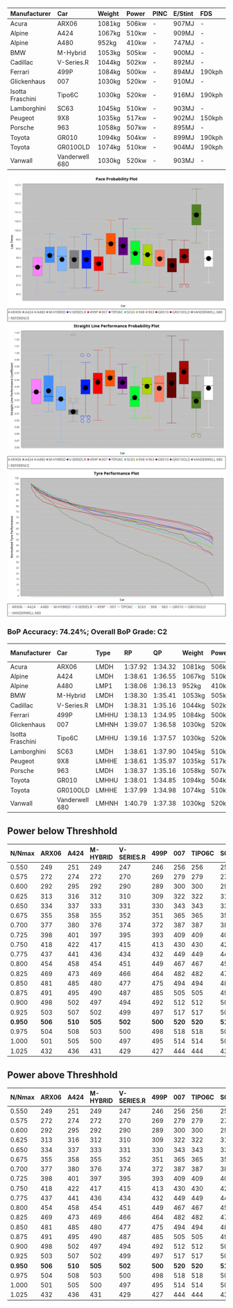 | Manufacturer     | Car            | Weight | Power | PINC    | E/Stint | FDS     |
|:-|:-|:-|:-|:-|:-|:-|
| Acura            | ARX06          | 1081kg | 506kw |    -    | 907MJ   |    -    |
| Alpine           | A424           | 1067kg | 510kw |    -    | 909MJ   |    -    |
| Alpine           | A480           | 952kg  | 410kw |    -    | 747MJ   |    -    |
| BMW              | M-Hybrid       | 1053kg | 505kw |    -    | 900MJ   |    -    |
| Cadillac         | V-Series.R     | 1044kg | 502kw |    -    | 892MJ   |    -    |
| Ferrari          | 499P           | 1084kg | 500kw |    -    | 894MJ   | 190kph  |
| Glickenhaus      | 007            | 1030kg | 520kw |    -    | 910MJ   |    -    |
| Isotta Fraschini | Tipo6C         | 1030kg | 520kw |    -    | 916MJ   | 190kph  |
| Lamborghini      | SC63           | 1045kg | 510kw |    -    | 903MJ   |    -    |
| Peugeot          | 9X8            | 1035kg | 517kw |    -    | 902MJ   | 150kph  |
| Porsche          | 963            | 1058kg | 507kw |    -    | 895MJ   |    -    |
| Toyota           | GR010          | 1094kg | 504kw |    -    | 899MJ   | 190kph  |
| Toyota           | GR010OLD       | 1074kg | 510kw |    -    | 904MJ   | 190kph  |
| Vanwall          | Vanderwell 680 | 1030kg | 520kw |    -    | 903MJ   |    -    |

![PACECHART](./IMG/ACOMETHOD.png)
![STRAIGHTLINEPERFORMANCECHART](./IMG/ACOMETHOD_sp.png)
![TYREPERFORMANCECHART](./IMG/ACOMETHOD_tw.png)

### BoP Accuracy: 74.24%; Overall BoP Grade: C2
| Manufacturer     | Car            | Type  | RP      | QP      | Weight | Power¹ | Threshhold | PINC    | Power² | E/Stint | AVG Vmax  | FDS     | RDLC | L/Stint | BOP-Grade | Model Accuracy | Model Points | Match%  |
|:-|:-|:-|:-|:-|:-|:-|:-|:-|:-|:-|:-|:-|:-|:-|:-|:-|:-|:-|
| Acura            | ARX06          | LMDH  | 1:37.92 | 1:34.32 | 1081kg | 506kw  | 210.0kph   |    -    | 506kw  |  907MJ  | 300.41kph |    -    | 0.98 | 29      | -E1       | 100.00%        | 995          | 59.26%  |
| Alpine           | A424           | LMDH  | 1:38.61 | 1:36.55 | 1067kg | 510kw  | 210.0kph   |    -    | 510kw  |  909MJ  | 301.45kph |    -    | 1.00 | 29      | +C2       | 100.00%        | 642          | 72.95%  |
| Alpine           | A480           | LMP1  | 1:38.06 | 1:36.13 |  952kg | 410kw  | 210.0kph   |    -    | 410kw  |  747MJ  | 296.88kph |    -    | 0.98 | 27      | ~A1       | 60.26%         | 849          | 98.11%  |
| BMW              | M-Hybrid       | LMDH  | 1:38.30 | 1:35.41 | 1053kg | 505kw  | 210.0kph   |    -    | 505kw  |  900MJ  | 297.70kph |    -    | 1.02 | 29      | -B2       | 100.00%        | 1714         | 84.64%  |
| Cadillac         | V-Series.R     | LMDH  | 1:38.31 | 1:35.16 | 1044kg | 502kw  | 210.0kph   |    -    | 502kw  |  892MJ  | 301.93kph |    -    | 1.02 | 29      | -B1       | 98.95%         | 2271         | 89.18%  |
| Ferrari          | 499P           | LMHHU | 1:38.13 | 1:34.95 | 1084kg | 500kw  | 210.0kph   |    -    | 500kw  |  894MJ  | 302.13kph | 190kph  | 1.01 | 29      | -C1       | 99.93%         | 2718         | 77.04%  |
| Glickenhaus      | 007            | LMHNH | 1:39.07 | 1:36.58 | 1030kg | 520kw  | 210.0kph   |    -    | 520kw  |  910MJ  | 306.60kph |    -    | 0.96 | 29      | +B1       | 96.34%         | 1634         | 85.79%  |
| Isotta Fraschini | Tipo6C         | LMHHU | 1:39.16 | 1:37.57 | 1030kg | 520kw  | 210.0kph   |    -    | 520kw  |  916MJ  | 305.51kph | 190kph  | 1.08 | 29      | +Ω1       | 92.36%         | 133          | 44.58%  |
| Lamborghini      | SC63           | LMDH  | 1:38.61 | 1:37.90 | 1045kg | 510kw  | 210.0kph   |    -    | 510kw  |  903MJ  | 300.65kph |    -    | 1.04 | 29      | ~A1       | 96.54%         | 418          | 100.00% |
| Peugeot          | 9X8            | LMHHE | 1:38.61 | 1:35.97 | 1035kg | 517kw  | 210.0kph   |    -    | 517kw  |  902MJ  | 303.39kph | 150kph  | 1.03 | 29      | ~A1       | 88.68%         | 2617         | 100.00% |
| Porsche          | 963            | LMDH  | 1:38.37 | 1:35.16 | 1058kg | 507kw  | 210.0kph   |    -    | 507kw  |  895MJ  | 302.14kph |    -    | 1.01 | 29      | -A2       | 99.98%         | 6168         | 90.75%  |
| Toyota           | GR010          | LMHHU | 1:38.01 | 1:34.85 | 1094kg | 504kw  | 210.0kph   |    -    | 504kw  |  899MJ  | 301.90kph | 190kph  | 1.00 | 29      | -C2       | 98.53%         | 3557         | 73.93%  |
| Toyota           | GR010OLD       | LMHHE | 1:37.99 | 1:34.98 | 1074kg | 510kw  | 210.0kph   |    -    | 510kw  |  904MJ  | 305.66kph | 190kph  | 1.01 | 29      | -C1       | 92.01%         | 1427         | 75.68%  |
| Vanwall          | Vanderwell 680 | LMHNH | 1:40.79 | 1:37.38 | 1030kg | 520kw  | 210.0kph   |    -    | 520kw  |  903MJ  | 300.32kph |    -    | 1.01 | 29      | +Ω2       | 94.62%         | 633          | -12.58% |

## Power below Threshhold
| N/Nmax    | ARX06   | A424    | M-HYBRID | V-SERIES.R | 499P    | 007     | TIPO6C  | SC63    | 9X8     | 963     | GR010   | GR010OLD | VANDERWELL 680 | ​     | RPM      | A480    |
|:-|:-|:-|:-|:-|:-|:-|:-|:-|:-|:-|:-|:-|:-|:-|:-|:-|
|  0.550    |  249    |  251    |  249     |  247       |  246    |  256    |  256    |  251    |  255    |  250    |  248    |  251     |  256           |  ​    |   --     |   -     |
|  0.575    |  272    |  274    |  272     |  270       |  269    |  279    |  279    |  274    |  278    |  273    |  271    |  274     |  279           |  ​    |   --     |   -     |
|  0.600    |  292    |  295    |  292     |  290       |  289    |  300    |  300    |  295    |  298    |  293    |  291    |  295     |  300           |  ​    |   --     |   -     |
|  0.625    |  313    |  316    |  312     |  310       |  309    |  322    |  322    |  316    |  320    |  314    |  312    |  316     |  322           |  ​    |   --     |   -     |
|  0.650    |  334    |  337    |  333     |  331       |  330    |  343    |  343    |  337    |  341    |  335    |  333    |  337     |  343           |  ​    |   --     |   -     |
|  0.675    |  355    |  358    |  355     |  352       |  351    |  365    |  365    |  358    |  363    |  356    |  354    |  358     |  365           |  ​    |   --     |   -     |
|  0.700    |  377    |  380    |  376     |  374       |  372    |  387    |  387    |  380    |  385    |  377    |  375    |  380     |  387           |  ​    |   --     |   -     |
|  0.725    |  398    |  401    |  397     |  395       |  393    |  409    |  409    |  401    |  407    |  399    |  396    |  401     |  409           |  ​    |   --     |   -     |
|  0.750    |  418    |  422    |  417     |  415       |  413    |  430    |  430    |  422    |  427    |  419    |  416    |  422     |  430           |  ​    |   --     |   -     |
|  0.775    |  437    |  441    |  436     |  434       |  432    |  449    |  449    |  441    |  446    |  438    |  435    |  441     |  449           |  ​    |  5000    |  241    |
|  0.800    |  454    |  458    |  454     |  451       |  449    |  467    |  467    |  458    |  464    |  455    |  453    |  458     |  467           |  ​    |  5500    |  284    |
|  0.825    |  469    |  473    |  469     |  466       |  464    |  482    |  482    |  473    |  479    |  470    |  468    |  473     |  482           |  ​    |  6000    |  318    |
|  0.850    |  481    |  485    |  480     |  477       |  475    |  494    |  494    |  485    |  491    |  482    |  479    |  485     |  494           |  ​    |  6500    |  359    |
|  0.875    |  491    |  495    |  490     |  487       |  485    |  505    |  505    |  495    |  502    |  492    |  489    |  495     |  505           |  ​    |  7000    |  401    |
|  0.900    |  498    |  502    |  497     |  494       |  492    |  512    |  512    |  502    |  509    |  499    |  496    |  502     |  512           |  ​    |  7500    |  411    |
|  0.925    |  503    |  507    |  502     |  499       |  497    |  517    |  517    |  507    |  514    |  504    |  501    |  507     |  517           |  ​    |  8000    |  407    |
| **0.950** | **506** | **510** | **505**  | **502**    | **500** | **520** | **520** | **510** | **517** | **507** | **504** | **510**  | **520**        | **​** | **8500** | **410** |
|  0.975    |  504    |  508    |  503     |  500       |  498    |  518    |  518    |  508    |  515    |  505    |  502    |  508     |  518           |  ​    |  9000    |  205    |
|  1.000    |  501    |  505    |  500     |  497       |  495    |  514    |  514    |  505    |  511    |  502    |  499    |  505     |  514           |  ​    |   --     |   -     |
|  1.025    |  432    |  436    |  431     |  429       |  427    |  444    |  444    |  436    |  441    |  433    |  430    |  436     |  444           |  ​    |   --     |   -     |

## Power above Threshhold
| N/Nmax    | ARX06   | A424    | M-HYBRID | V-SERIES.R | 499P    | 007     | TIPO6C  | SC63    | 9X8     | 963     | GR010   | GR010OLD | VANDERWELL 680 | ​     | RPM      | A480    |
|:-|:-|:-|:-|:-|:-|:-|:-|:-|:-|:-|:-|:-|:-|:-|:-|:-|
|  0.550    |  249    |  251    |  249     |  247       |  246    |  256    |  256    |  251    |  255    |  250    |  248    |  251     |  256           |  ​    |   --     |   -     |
|  0.575    |  272    |  274    |  272     |  270       |  269    |  279    |  279    |  274    |  278    |  273    |  271    |  274     |  279           |  ​    |   --     |   -     |
|  0.600    |  292    |  295    |  292     |  290       |  289    |  300    |  300    |  295    |  298    |  293    |  291    |  295     |  300           |  ​    |   --     |   -     |
|  0.625    |  313    |  316    |  312     |  310       |  309    |  322    |  322    |  316    |  320    |  314    |  312    |  316     |  322           |  ​    |   --     |   -     |
|  0.650    |  334    |  337    |  333     |  331       |  330    |  343    |  343    |  337    |  341    |  335    |  333    |  337     |  343           |  ​    |   --     |   -     |
|  0.675    |  355    |  358    |  355     |  352       |  351    |  365    |  365    |  358    |  363    |  356    |  354    |  358     |  365           |  ​    |   --     |   -     |
|  0.700    |  377    |  380    |  376     |  374       |  372    |  387    |  387    |  380    |  385    |  377    |  375    |  380     |  387           |  ​    |   --     |   -     |
|  0.725    |  398    |  401    |  397     |  395       |  393    |  409    |  409    |  401    |  407    |  399    |  396    |  401     |  409           |  ​    |   --     |   -     |
|  0.750    |  418    |  422    |  417     |  415       |  413    |  430    |  430    |  422    |  427    |  419    |  416    |  422     |  430           |  ​    |   --     |   -     |
|  0.775    |  437    |  441    |  436     |  434       |  432    |  449    |  449    |  441    |  446    |  438    |  435    |  441     |  449           |  ​    |  5000    |  241    |
|  0.800    |  454    |  458    |  454     |  451       |  449    |  467    |  467    |  458    |  464    |  455    |  453    |  458     |  467           |  ​    |  5500    |  284    |
|  0.825    |  469    |  473    |  469     |  466       |  464    |  482    |  482    |  473    |  479    |  470    |  468    |  473     |  482           |  ​    |  6000    |  318    |
|  0.850    |  481    |  485    |  480     |  477       |  475    |  494    |  494    |  485    |  491    |  482    |  479    |  485     |  494           |  ​    |  6500    |  359    |
|  0.875    |  491    |  495    |  490     |  487       |  485    |  505    |  505    |  495    |  502    |  492    |  489    |  495     |  505           |  ​    |  7000    |  401    |
|  0.900    |  498    |  502    |  497     |  494       |  492    |  512    |  512    |  502    |  509    |  499    |  496    |  502     |  512           |  ​    |  7500    |  411    |
|  0.925    |  503    |  507    |  502     |  499       |  497    |  517    |  517    |  507    |  514    |  504    |  501    |  507     |  517           |  ​    |  8000    |  407    |
| **0.950** | **506** | **510** | **505**  | **502**    | **500** | **520** | **520** | **510** | **517** | **507** | **504** | **510**  | **520**        | **​** | **8500** | **410** |
|  0.975    |  504    |  508    |  503     |  500       |  498    |  518    |  518    |  508    |  515    |  505    |  502    |  508     |  518           |  ​    |  9000    |  205    |
|  1.000    |  501    |  505    |  500     |  497       |  495    |  514    |  514    |  505    |  511    |  502    |  499    |  505     |  514           |  ​    |   --     |   -     |
|  1.025    |  432    |  436    |  431     |  429       |  427    |  444    |  444    |  436    |  441    |  433    |  430    |  436     |  444           |  ​    |   --     |   -     |
